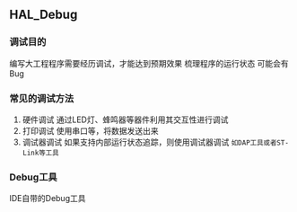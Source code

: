 ## HAL_Debug
### 调试目的
编写大工程程序需要经历调试，才能达到预期效果
梳理程序的运行状态
可能会有Bug

### 常见的调试方法
1. 硬件调试
通过LED灯、蜂鸣器等器件利用其交互性进行调试
2. 打印调试
使用串口等，将数据发送出来
3. 调试器调试
如果支持内部运行状态追踪，则使用调试器调试
`如DAP工具或者ST-Link等工具`


### Debug工具
IDE自带的Debug工具

### 
